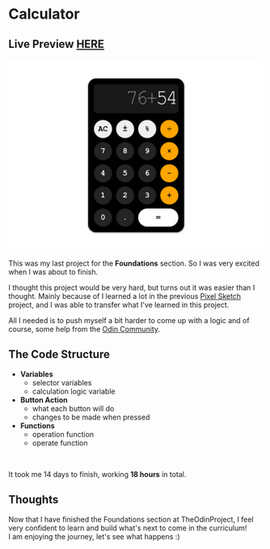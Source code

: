 # Calculator
## Live Preview <a href="https://anaseig.github.io/calculator" target="_blank">HERE</a>

<img src="images/preview.png">

<p>This was my last project for the <b>Foundations</b> section. So I was very excited when I was about to finish.</p>
<p>I thought this project would be very hard, but turns out it was easier than I thought. Mainly because of I learned a lot in the previous <a href="https://github.com/anaseig/pixel_sketch">Pixel Sketch</a> project, and I was able to transfer what I've learned in this project.</p>
<p>All I needed is to push myself a bit harder to come up with a logic and of course, some help from the <a href="https://discord.gg/fbFCkYabZB">Odin Community</a>. </p>

## The Code Structure
- <b>Variables</b> <br>
	- selector variables
	- calculation logic variable
- <b>Button Action</b> <br>
	- what each button will do
	- changes to be made when pressed
- <b>Functions</b> <br> 
	- operation function
	- operate function
	
<br>
<p>It took me 14 days to finish, working <b>18 hours</b> in total.</p>

## Thoughts
Now that I have finished the Foundations section at TheOdinProject, I feel very confident to learn and build what's next to come in the curriculum! <br>
I am enjoying the journey, let's see what happens :)
